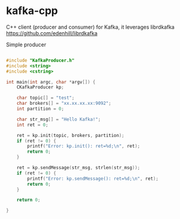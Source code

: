 # kafka-cpp
C++ client (producer and consumer) for Kafka, it leverages librdkafka https://github.com/edenhill/librdkafka

Simple producer

```c++

#include "KafkaProducer.h"
#include <string>
#include <cstring>

int main(int argc, char *argv[]) {
    CKafkaProducer kp;

    char topic[] = "test";
    char brokers[] = "xx.xx.xx.xx:9092";
    int partition = 0;

    char str_msg[] = "Hello Kafka!";
    int ret = 0;

    ret = kp.init(topic, brokers, partition);
    if (ret != 0) {
        printf("Error: kp.init(): ret=%d;\n", ret);
        return 0;
    }

    ret = kp.sendMessage(str_msg, strlen(str_msg));
    if (ret != 0) {
        printf("Error: kp.sendMessage(): ret=%d;\n", ret);
        return 0;
    }

    return 0;

}

```
